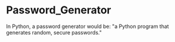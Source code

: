 # Password_Generator
In Python, a password generator would be: "a Python program that generates random, secure passwords."
